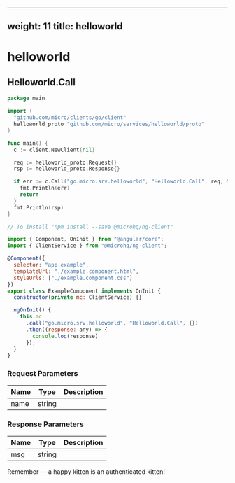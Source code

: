 
---
weight: 11
title: helloworld
---

# helloworld


## Helloworld.Call

```go
package main

import (
  "github.com/micro/clients/go/client"
  helloworld_proto "github.com/micro/services/helloworld/proto"
)

func main() {
  c := client.NewClient(nil)

  req := helloworld_proto.Request{}
  rsp := helloworld_proto.Response{}

  if err := c.Call("go.micro.srv.helloworld", "Helloworld.Call", req, &rsp); err != nil {
    fmt.Println(err)
    return
  }
  fmt.Println(rsp)
}
```

```javascript
// To install "npm install --save @microhq/ng-client"

import { Component, OnInit } from "@angular/core";
import { ClientService } from "@microhq/ng-client";

@Component({
  selector: "app-example",
  templateUrl: "./example.component.html",
  styleUrls: ["./example.component.css"]
})
export class ExampleComponent implements OnInit {
  constructor(private mc: ClientService) {}

  ngOnInit() {
    this.mc
      .call("go.micro.srv.helloworld", "Helloworld.Call", {})
      .then((response: any) => {
        console.log(response)
      });
  }
}
```




### Request Parameters

Name |  Type | Description
--------- | --------- | ---------
name | string | 


### Response Parameters

Name |  Type | Description
--------- | --------- | ---------
msg | string | 



<aside class="success">
Remember — a happy kitten is an authenticated kitten!
</aside>

